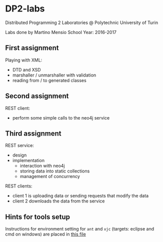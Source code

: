 

# DP2-labs

Distributed Programming 2 Laboratories @ Polytechnic University of Turin

Labs done by Martino Mensio School Year: 2016-2017

## First assignment

Playing with XML:

- DTD and XSD
- marshaller / unmarshaller with validation
- reading from / to generated classes

## Second assignment

REST client:

- perform some simple calls to the neo4j service

## Third assignment

REST service:

- design
- implementation
  - interaction with neo4j
  - storing data into static collections
  - management of concurrency

REST clients:

- client 1 is uploading data or sending requests that modify the data
- client 2 downloads the data from the service

## Hints for tools setup

Instructions for environment setting for `ant` and `xjc` (targets: eclipse and cmd on windows) are placed in [this file](ant_instructions.md)
